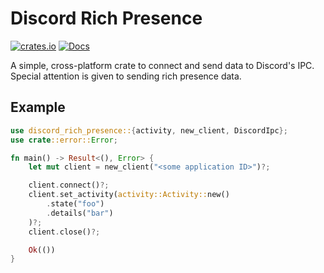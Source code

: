 # Discord Rich Presence
[![crates.io](https://img.shields.io/crates/v/discord-rich-presence.svg)](https://crates.io/crates/discord-rich-presence)
[![Docs](https://docs.rs/discord-rich-presence/badge.svg?version=0.1.8)](https://docs.rs/discord-rich-presence)


A simple, cross-platform crate to connect and send data to Discord's IPC. Special attention is given to sending rich presence data.

## Example
```rust
use discord_rich_presence::{activity, new_client, DiscordIpc};
use crate::error::Error;

fn main() -> Result<(), Error> {
    let mut client = new_client("<some application ID>")?;

    client.connect()?;
    client.set_activity(activity::Activity::new()
        .state("foo")
        .details("bar")
    )?;
    client.close()?;

    Ok(())
}
```
